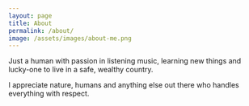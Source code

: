 ```yaml
---
layout: page
title: About
permalink: /about/
image: /assets/images/about-me.png
---
```


Just a human with passion in listening music, learning new things and lucky-one to live in a safe, wealthy country.

I appreciate nature, humans and anything else out there who handles everything with respect.